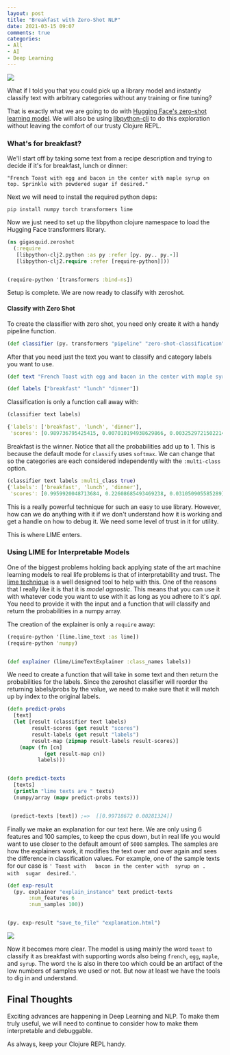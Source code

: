 ```yaml
---
layout: post
title: "Breakfast with Zero-Shot NLP"
date: 2021-03-15 09:07
comments: true
categories:
- All
- AI
- Deep Learning
---
```


![](https://i.imgflip.com/51ror1.jpg)

What if I told you that you could pick up a library model and instantly classify text with arbitrary categories without any training or fine tuning?

That is exactly what we are going to do with [Hugging Face's zero-shot learning model](https://joeddav.github.io/blog/2020/05/29/ZSL.html). We will also be using [libpython-clj](https://github.com/clj-python/libpython-clj) to do this exploration without leaving the comfort of our trusty Clojure REPL.

### What's for breakfast?

We'll start off by taking some text from a recipe description and trying to decide if it's for breakfast, lunch or dinner:

`"French Toast with egg and bacon in the center with maple syrup on top. Sprinkle with powdered sugar if desired."`

Next we will need to install the required python deps:

`pip install numpy torch transformers lime`

Now we just need to set up the libpython clojure namespace to load the Hugging Face transformers library.

```clojure
(ns gigasquid.zeroshot
  (:require
   [libpython-clj2.python :as py :refer [py. py.. py.-]]
   [libpython-clj2.require :refer [require-python]]))


(require-python '[transformers :bind-ns])
```

Setup is complete. We are now ready to classify with zeroshot.

#### Classify with Zero Shot

To create the classifier with zero shot, you need only create it with a handy pipeline function.

```clojure
(def classifier (py. transformers "pipeline" "zero-shot-classification"))
```

After that you need just the text you want to classify and category labels you want to use.

```clojure
(def text "French Toast with egg and bacon in the center with maple syrup on top. Sprinkle with powdered sugar if desired.")

(def labels ["breakfast" "lunch" "dinner"])
```

Classification is only a function call away with:

```clojure
(classifier text labels)

{'labels': ['breakfast', 'lunch', 'dinner'],
 'scores': [0.989736795425415, 0.007010194938629866, 0.003252972150221467]}
```

Breakfast is the winner. Notice that all the  probabilities add up to 1. This is because the default mode for `classify` uses `softmax`. We can change that so the categories are each considered independently with the `:multi-class` option.

```clojure
(classifier text labels :multi_class true)
{'labels': ['breakfast', 'lunch', 'dinner'],
 'scores': [0.9959920048713684, 0.22608685493469238, 0.031050905585289]}
```


This is a really powerful technique for such an easy to use library. However, how can we do anything with it if we don't understand how it is working and get a handle on how to debug it. We need some level of trust in it for utility.

This is where LIME enters.

### Using LIME for Interpretable Models

One of the biggest problems holding back applying state of the art machine learning models to real life problems is that of interpretability and trust. The [lime technique](https://github.com/marcotcr/lime) is a well designed tool to help with this. One of the reasons that I really like it is that it is _model agnostic_. This means that you can use it with whatever code you want to use with it as long as you adhere to it's _api_. You need to provide it with the input and a function that will classify and return the probabilities in a numpy array.

The creation of the explainer is only a `require` away:

```clojure
(require-python '[lime.lime_text :as lime])
(require-python 'numpy)


(def explainer (lime/LimeTextExplainer :class_names labels))
```

We need to create a function that will take in some text and then return the probabilities  for the labels. Since the zeroshot classifier will reorder the returning labels/probs by the value, we need to make sure that it will match up by index to the original labels.

```clojure
(defn predict-probs
  [text]
  (let [result (classifier text labels)
        result-scores (get result "scores")
        result-labels (get result "labels")
        result-map (zipmap result-labels result-scores)]
    (mapv (fn [cn]
            (get result-map cn))
          labels)))


(defn predict-texts
  [texts]
  (println "lime texts are " texts)
  (numpy/array (mapv predict-probs texts)))


 (predict-texts [text]) ;=>  [[0.99718672 0.00281324]]
```

Finally we make an explanation for our text here. We are only using 6 features and 100 samples, to keep the cpus down, but in real life you would want to use closer to the default amount of `5000` samples. The samples are how the explainers work, it modifies the text over and over again and sees the difference in classification values. For example, one of the sample texts for our case is `' Toast with   bacon in the center with  syrup on .  with  sugar  desired.'`.


```clojure
(def exp-result
  (py. explainer "explain_instance" text predict-texts
       :num_features 6
       :num_samples 100))


(py. exp-result "save_to_file" "explanation.html")
```

![](https://live.staticflickr.com/65535/51039510876_e547177bb2_h.jpg)


Now it becomes more clear. The model is using mainly the word `toast` to classify it as breakfast with supporting words also being `french`, `egg`, `maple`, and `syrup`. The word `the` is also in there too which could be an artifact of the low numbers of samples we used or not. But now at least we have the tools to dig in and understand.

## Final Thoughts

Exciting advances are happening in Deep Learning and NLP. To make them truly useful,  we will need to continue to consider how to make them interpretable and debuggable.

As always, keep your Clojure REPL handy.

